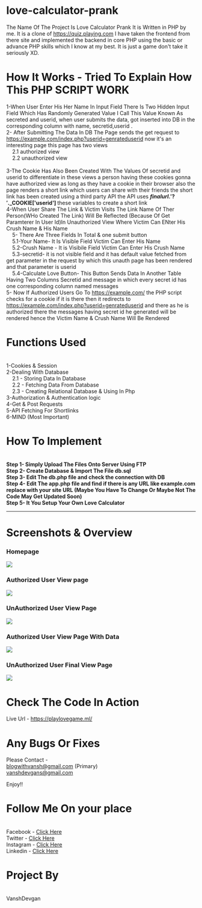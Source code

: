 # love-calculator-prank

The Name Of The Project Is Love Calculator Prank It is Written in PHP by me. It is a clone of https://quiz.playing.com I have taken the frontend from there site and implemented the backend in core PHP using the basic or advance PHP skills which I know at my best.
It is just a game don't take it seriously XD.

# How It Works - Tried To Explain How This PHP SCRIPT WORK 
1-When User Enter His Her Name In Input Field There Is Two Hidden Input Field Which Has Randomly Generated Value I Call This Value Known As secreted and userid, when user submits  the data, got inserted into DB in the corresponding column with name, secretid,userid .<br/>
2- After Submitting The Data In DB The Page sends the get request to https://example.com/index.php?userid=genrateduserid now it's an interesting page this page has two views 
  <br/>&nbsp;&nbsp;&nbsp;&nbsp;2.1 authorized view 
  <br/>&nbsp;&nbsp;&nbsp;&nbsp;2.2 unauthorized view<br/>
<br/>3-The Cookie Has Also Been Created With The Values Of secretid and userid to differentiate in these views a person having these cookies gonna have authorized view as long as they have a cookie in their browser also the page renders a short link which users can share with their friends the short link has been created using a third party API the API uses <b>$finalurl.'?'.$_COOKIE['userid'] </b>these variables to create a short link 
<br/>4-When User Share The Link & Victim Visits The Link Name Of Ther Person(WHo Created The Link) Will Be Reflected (Because Of Get Paramterer In User Id)In Unauthorized View Where Victim Can ENter His Crush Name & His Name 
<br/>&nbsp;&nbsp;&nbsp;&nbsp;5- There Are Three Fields In Total  & one submit button
  <br/>&nbsp;&nbsp;&nbsp;&nbsp;5.1-Your Name- It Is Visible Field Victim Can Enter His Name
  <br/>&nbsp;&nbsp;&nbsp;&nbsp;5.2-Crush Name - It is Visibile Field Victim Can Enter His Crush Name
  <br/>&nbsp;&nbsp;&nbsp;&nbsp;5.3-secretid- it is not visible field and it has default value fetched from get parameter in the request by which this unauth page has been rendered and that parameter is userid 
  <br/>&nbsp;&nbsp;&nbsp;&nbsp;5.4-Calculate Love Button- This Button Sends Data In Another Table Having Two Columns Secretid and message in which every secret id has one corresponding column named messages
<br/>5- Now If Authorized Users Go To https://example.com/ the PHP script checks for a cookie if it is there then it redirects to https://example.com/index.php?userid=genrateduserid and there as he is authorized there the messages having secret id he generated will be rendered hence the Victim Name & Crush Name Will Be Rendered 

# Functions Used
<br/>1-Cookies & Session
<br/>2-Dealing With Database 
  <br/>&nbsp;&nbsp;&nbsp;&nbsp;2.1 - Storing Data In Database
  <br/>&nbsp;&nbsp;&nbsp;&nbsp;2.2 - Fetching Data From Database
  <br/>&nbsp;&nbsp;&nbsp;&nbsp;2.3 - Creating Relational Database & Using In Php
<br/>3-Authorization & Authentication logic 
<br/>4-Get & Post Requests
<br/>5-API Fetching For Shortlinks
<br/>6-MIND (Most Important)

# How To Implement

<br/><b>Step 1- Simply Upload The Files Onto Server Using FTP 
<br/>Step 2- Create Database & Import The File db.sql 
<br/>Step 3- Edit The db.php file and check the connection with DB
<br/>Step 4- Edit The app.php file and find if there is any URL like example.com replace with your site URL (Maybe You Have To Change Or Maybe Not The Code May Get Updated Soon)
<br/>Step 5- It You Setup Your Own Love Calculator </b>

<hr>

# Screenshots & Overview
<h3>Homepage</h3>
<img src='https://i.imgur.com/oELuQyK.png'><img> <br>
<h3> Authorized User View page</h3>
<img src='https://imgur.com/fAyzKTs.png'><img> <br>
<h3>  UnAuthorized User View Page</h3>
<img src='https://imgur.com/CUwHBkT.png'><img><br>
<h3> Authorized User View Page With Data </h3>
<img src='https://imgur.com/HrL97FV.png'><img><br>
<h3>  UnAuthorized User Final View Page </h3>
<img src='https://imgur.com/cdvHhle.png'><img> <br>

# Check The Code In Action 
Live Url - https://playlovegame.ml/

# Any Bugs Or Fixes 
Please Contact - <br>blogwithvansh@gmail.com (Primary)
<br> vanshdevgans@gmail.com 

Enjoy!! 

# Follow Me On your place
<br> Facebook - <a href='https://www.facebook.com/vanshdevgan0221'>Click Here</a>
<br> Twitter - <a href='https://www.twitter.com/vanshdevgans'>Click Here</a>
<br> Instagram - <a href='www.instagram.com/vanshdevgan'>Click Here</a>
<br> Linkedin - <a href='https://www.linkedin.com/in/vanshdevgan/'>Click Here</a>

# Project By
<br> VanshDevgan
